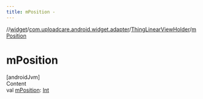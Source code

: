 ```yaml
---
title: mPosition -
---
```

//[widget](../../index.md)/[com.uploadcare.android.widget.adapter](../index.md)/[ThingLinearViewHolder](index.md)/[mPosition](m-position.md)



# mPosition  
[androidJvm]  
Content  
val [mPosition](m-position.md): [Int](https://kotlinlang.org/api/latest/jvm/stdlib/kotlin/-int/index.html)  



